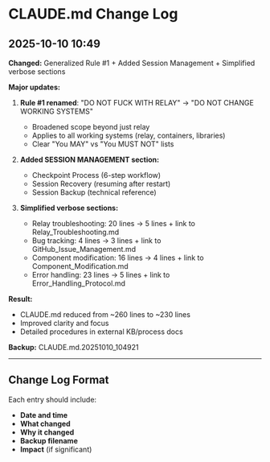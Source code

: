 # CLAUDE.md Change Log

## 2025-10-10 10:49

**Changed:** Generalized Rule #1 + Added Session Management + Simplified verbose sections

**Major updates:**
1. **Rule #1 renamed**: "DO NOT FUCK WITH RELAY" → "DO NOT CHANGE WORKING SYSTEMS"
   - Broadened scope beyond just relay
   - Applies to all working systems (relay, containers, libraries)
   - Clear "You MAY" vs "You MUST NOT" lists

2. **Added SESSION MANAGEMENT section:**
   - Checkpoint Process (6-step workflow)
   - Session Recovery (resuming after restart)
   - Session Backup (technical reference)

3. **Simplified verbose sections:**
   - Relay troubleshooting: 20 lines → 5 lines + link to Relay_Troubleshooting.md
   - Bug tracking: 4 lines → 3 lines + link to GitHub_Issue_Management.md
   - Component modification: 16 lines → 4 lines + link to Component_Modification.md
   - Error handling: 23 lines → 5 lines + link to Error_Handling_Protocol.md

**Result:**
- CLAUDE.md reduced from ~260 lines to ~230 lines
- Improved clarity and focus
- Detailed procedures in external KB/process docs

**Backup:** CLAUDE.md.20251010_104921

---

## Change Log Format

Each entry should include:
- **Date and time**
- **What changed**
- **Why it changed**
- **Backup filename**
- **Impact** (if significant)
